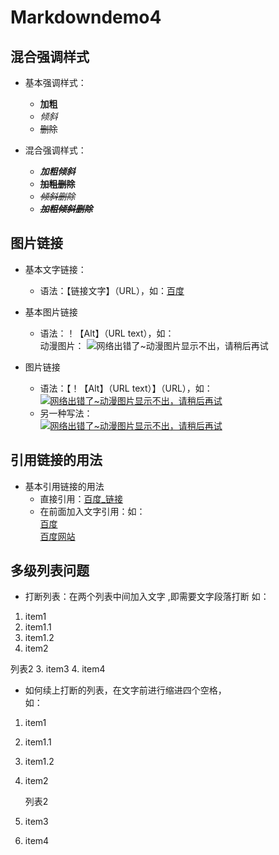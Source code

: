 # Markdowndemo4

## 混合强调样式 

- 基本强调样式：
  - **加粗**
  - *倾斜*
  - ~~删除~~
  
- 混合强调样式：
  - ***加粗倾斜***
  - **~~加粗删除~~**
  - *~~倾斜删除~~*
  - ***~~加粗倾斜删除~~***
  
## 图片链接

- 基本文字链接：
  - 语法：【链接文字】（URL），如：[百度](https://www.baidu.com)
  
  
- 基本图片链接
  - 语法：！【Alt】（URL text），如：  
  动漫图片：
   ![网络出错了~动漫图片显示不出，请稍后再试](http://img2.woyaogexing.com/2017/09/08/6eb31784dc036adf%21600x600.jpg "动漫")
  
- 图片链接
  - 语法：【！【Alt】（URL text）】（URL），如：  
  [![网络出错了~动漫图片显示不出，请稍后再试](http://scimg.jb51.net/allimg/150624/14-150624143232592.jpg "百度")](https://www.baidu.com)
  - 另一种写法：  
  [![网络出错了~动漫图片显示不出，请稍后再试][萌萌]][百度_链接]
  
## 引用链接的用法

- 基本引用链接的用法
  - 直接引用：[百度_链接]
  - 在前面加入文字引用：如：  
  [百度][百度_链接]  
  [百度网站][百度_链接]
  
## 多级列表问题

- 打断列表：在两个列表中间加入文字  ,即需要文字段落打断
如：
1. item1
  1. item1.1
  2. item1.2
2. item2  


列表2
3. item3
4. item4
- 如何续上打断的列表，在文字前进行缩进四个空格，  
如：
1. item1
  1. item1.1
  2. item1.2
2. item2  


    列表2
3. item3
4. item4
<!-- 以下是该文档所用到的链接 -->
[百度_链接]:https://www.baidu.com
[萌萌]:http://scimg.jb51.net/allimg/150624/14-150624143232592.jpg

